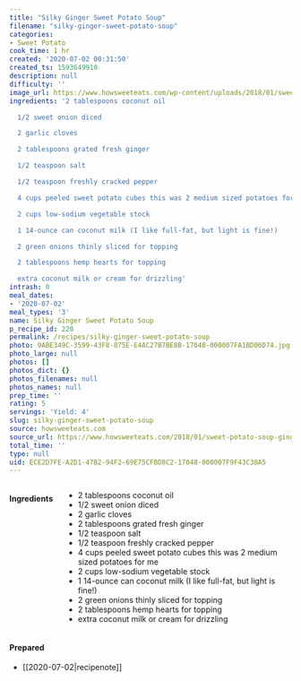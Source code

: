 ```yaml
---
title: "Silky Ginger Sweet Potato Soup"
filename: "silky-ginger-sweet-potato-soup"
categories:
- Sweet Potato
cook_time: 1 hr
created: '2020-07-02 00:31:50'
created_ts: 1593649910
description: null
difficulty: ''
image_url: https://www.howsweeteats.com/wp-content/uploads/2018/01/sweet-potato-ginger-soup-I-howsweeteats.com-6-660x857.jpg
ingredients: '2 tablespoons coconut oil

  1/2 sweet onion diced

  2 garlic cloves

  2 tablespoons grated fresh ginger

  1/2 teaspoon salt

  1/2 teaspoon freshly cracked pepper

  4 cups peeled sweet potato cubes this was 2 medium sized potatoes for me

  2 cups low-sodium vegetable stock

  1 14-ounce can coconut milk (I like full-fat, but light is fine!)

  2 green onions thinly sliced for topping

  2 tablespoons hemp hearts for topping

  extra coconut milk or cream for drizzling'
intrash: 0
meal_dates:
- '2020-07-02'
meal_types: '3'
name: Silky Ginger Sweet Potato Soup
p_recipe_id: 220
permalink: /recipes/silky-ginger-sweet-potato-soup
photo: 9ABE349C-3599-43F8-875E-E4AC27B7BE8B-17048-000007FA1BD06D74.jpg
photo_large: null
photos: []
photos_dict: {}
photos_filenames: null
photos_names: null
prep_time: ''
rating: 5
servings: 'Yield: 4'
slug: silky-ginger-sweet-potato-soup
source: howsweeteats.com
source_url: https://www.howsweeteats.com/2018/01/sweet-potato-soup-ginger/
total_time: ''
type: null
uid: ECE2D7FE-A2D1-47B2-94F2-69E75CFBD8C2-17048-000007F9F43C38A5
---
```

<div class="large-8 medium-7 columns" id="writeup">	</div><!-- #writeup -->
</div><!-- #row-one -->
<div class="row" id="row-two">	<div class="medium-4 small-5 columns"><h4 id="ingredients">Ingredients</h4><div class="box box-ingredients content"><ul>
<li>2 tablespoons coconut oil</li>
<li>1/2 sweet onion diced</li>
<li>2 garlic cloves</li>
<li>2 tablespoons grated fresh ginger</li>
<li>1/2 teaspoon salt</li>
<li>1/2 teaspoon freshly cracked pepper</li>
<li>4 cups peeled sweet potato cubes this was 2 medium sized potatoes for me</li>
<li>2 cups low-sodium vegetable stock</li>
<li>1 14-ounce can coconut milk (I like full-fat, but light is fine!)</li>
<li>2 green onions thinly sliced for topping</li>
<li>2 tablespoons hemp hearts for topping</li>
<li>extra coconut milk or cream for drizzling</li>
</ul>
</div>	</div>	<div class="medium-6 small-7 columns">	</div>	<div class="medium-2 columns" id="photo-sidebar">		<div class="" id="meals"><h4>Prepared</h4><ul>
<li>[[2020-07-02|recipenote]]</li>
</ul>
		</div>